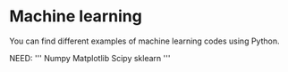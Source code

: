 # Machine learning

You can find different examples of machine learning codes using Python.


NEED:
'''
Numpy
Matplotlib
Scipy
sklearn
'''
